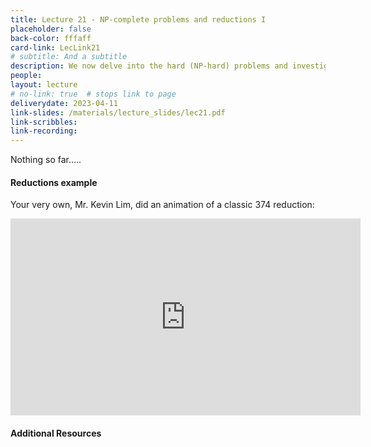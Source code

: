 ```yaml
---
title: Lecture 21 - NP-complete problems and reductions I
placeholder: false
back-color: fffaff
card-link: LecLink21
# subtitle: And a subtitle
description: We now delve into the hard (NP-hard) problems and investigate how to prove if a specific problem is NP, NP-hard, etc.
people:
layout: lecture
# no-link: true  # stops link to page 
deliverydate: 2023-04-11
link-slides: /materials/lecture_slides/lec21.pdf
link-scribbles:
link-recording:
---
```


Nothing so far.....


<h4> Reductions example </h4>

Your very own, Mr. Kevin Lim, did an animation of a classic 374 reduction:

<iframe width="560" height="315" src="https://www.youtube.com/embed/aWWXXwp1Ya8" title="YouTube video player" frameborder="0" allow="accelerometer; autoplay; clipboard-write; encrypted-media; gyroscope; picture-in-picture; web-share" allowfullscreen></iframe>


<h4>Additional Resources</h4>








